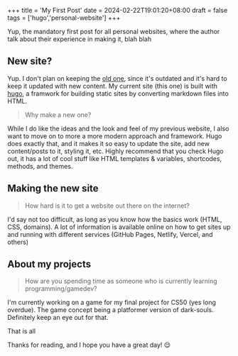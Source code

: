 +++
title = 'My First Post'
date = 2024-02-22T19:01:20+08:00
draft = false
tags = ['hugo','personal-website']
+++

Yup, the mandatory first post for all personal websites, where the author talk about their experience in making it, blah blah

<!--more-->

## New site?
Yup. I don't plan on keeping the [old one](https://zakar98k.github.io/z-station), since it's outdated and it's hard to keep it updated with new content. My current site (this one) is built with [hugo](https://gohugo.io/), a framwork for building static sites by converting markdown files into HTML.

> Why make a new one?

While I do like the ideas and the look and feel of my previous website, I also want to move on to more a more modern approach and framework. Hugo does exactly that, and it makes it so easy to update the site, add new content/posts to it, styling it, etc. Highly recommend that you check Hugo out, it has a lot of cool stuff like HTML templates & variables, shortcodes, methods, and themes.

## Making the new site
> How hard is it to get a website out there on the internet?

I'd say not too difficult, as long as you know how the basics work (HTML, CSS, domains). A lot of information is available online on how to get sites up and running with different services (GitHub Pages, Netlify, Vercel, and others)

## About my projects
> How are you spending time as someone who is currently learning programming/gamedev?

I'm currently working on a game for my final project for CS50 (yes long overdue). The game concept being a platformer version of dark-souls. Definitely keep an eye out for that.

That is all

Thanks for reading, and I hope you have a great day! 😌
